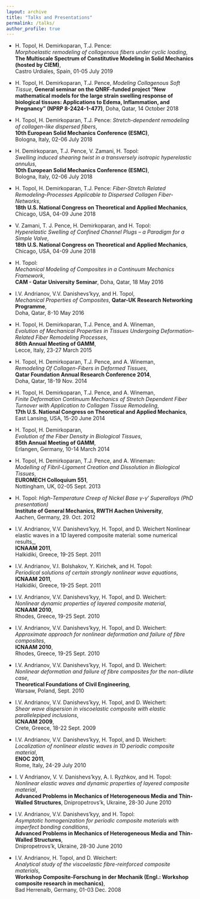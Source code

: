 ```yaml
---
layout: archive
title: "Talks and Presentations"
permalink: /talks/
author_profile: true
---
```



* H. Topol, H. Demirkoparan, T.J. Pence:<br/>
_Morphoelastic remodeling of collagenous fibers under cyclic loading_,<br/>
**The Multiscale Spectrum of Constitutive Modeling in Solid Mechanics (hosted by CIEM)**,<br/>
Castro Urdiales, Spain, 01-05 July 2019<br/>

* H. Topol, H. Demirkoparan, T.J. Pence,
_Modeling Collagenous Soft Tissue_,
**General seminar on the QNRF-funded project “New mathematical models for the large strain swelling
response of biological tissues: Applications to Edema, Inflammation, and Pregnancy” (NPRP 8-2424-1-477)**,
Doha, Qatar, 14 October 2018

* H. Topol, H. Demirkoparan, T.J. Pence:
_Stretch-dependent remodeling of collagen-like dispersed fibers_,<br/>
**10th European Solid Mechanics Conference (ESMC)**,<br/>
Bologna, Italy, 02-06 July 2018

* H. Demirkoparan, T.J. Pence, V. Zamani, H. Topol:<br/>
_Swelling induced shearing twist in a transversely isotropic hyperelastic annulus_,<br/>
**10th European Solid Mechanics Conference (ESMC)**,<br/>
Bologna, Italy, 02-06 July 2018<br/>

* H. Topol, H. Demirkoparan, T.J. Pence:
_Fiber-Stretch Related Remodeling-Processes Applicable to Dispersed Collagen Fiber-Networks_,<br/>
**18th U.S. National Congress on Theoretical and Applied Mechanics**,<br/>
Chicago, USA, 04-09 June 2018<br/>

* V. Zamani, T. J. Pence, H. Demirkoparan, and H. Topol:<br/>
_Hyperelastic Swelling of Confined Channel Plugs – a Paradigm for a Simple Valve_,<br/>
**18th U.S. National Congress on Theoretical and Applied Mechanics**,<br/>
Chicago, USA, 04-09 June 2018<br/>

* H. Topol:<br/>
_Mechanical Modeling of Composites in a Continuum Mechanics Framework_,<br/>
**CAM - Qatar University Seminar**,
Doha, Qatar, 18 May 2016<br/>

* I.V. Andrianov, V.V. Danishevs’kyy, and H. Topol,<br/>
_Mechanical Properties of Composites_,
**Qatar-UK Research Networking Programme**,<br/>
Doha, Qatar, 8-10 May 2016<br/>

* H. Topol, H. Demirkoparan, T.J. Pence, and A. Wineman,<br/>
_Evolution of Mechanical Properties in Tissues Undergoing Deformation-Related Fiber Remodeling Processes_,<br/>
**86th Annual Meeting of GAMM**,<br/>
Lecce, Italy, 23-27 March 2015<br/>

* H. Topol, H. Demirkoparan, T.J. Pence, and A. Wineman,<br/>
_Remodeling Of Collagen-Fibers in Deformed Tissues_,<br/>
**Qatar Foundation Annual Research Conference 2014**,<br/>
Doha, Qatar, 18-19 Nov. 2014<br/>

* H. Topol, H. Demirkoparan, T.J. Pence, and A. Wineman,<br/>
_Finite Deformation Continuum Mechanics of Stretch Dependent Fiber Turnover with Application to Collagen Tissue Remodeling_,<br/>
**17th U.S. National Congress on Theoretical and Applied Mechanics**,<br/>
East Lansing, USA, 15-20 June 2014<br/>

* H. Topol, H. Demirkoparan,<br/>
_Evolution of the Fiber Density in Biological Tissues_,<br/>
**85th Annual Meeting of GAMM**,<br/>
Erlangen, Germany, 10-14 March 2014

* H. Topol, H. Demirkoparan, T.J. Pence, and A. Wineman:<br/>
_Modelling of Fibril-Ligament Creation and Dissolution in Biological Tissues_,<br/>
**EUROMECH Colloquium 551**,<br/>
Nottingham, UK, 02-05 Sept. 2013<br/>

* H. Topol:
_High-Temperature Creep of Nickel Base γ-γ′ Superalloys (PhD presentation)_<br/>
**Institute of General Mechanics, RWTH Aachen University**,<br/>
Aachen, Germany, 29. Oct. 2012<br/>

* I.V. Andrianov, V.V. Danishevs’kyy, H. Topol, and D. Weichert
Nonlinear elastic waves in a 1D layered composite material: some numerical results_,<br/>
**ICNAAM 2011**,<br/>
Halkidiki, Greece, 19-25 Sept. 2011<br/>

* I.V. Andrianov, V.I. Bolshakov, Y. Kirichek, and H. Topol:<br/>
_Periodical solutions of certain strongly nonlinear wave equations_,<br/>
**ICNAAM 2011**,<br/>
Halkidiki, Greece, 19-25 Sept. 2011<br/>

* I.V. Andrianov, V.V. Danishevs’kyy, H. Topol, and D. Weichert:<br/>
_Nonlinear dynamic properties of layered composite material_,<br/>
**ICNAAM 2010**,<br/>
Rhodes, Greece, 19-25 Sept. 2010<br/>

* I.V. Andrianov, V.V. Danishevs’kyy, H. Topol, and D. Weichert:<br/>
_Approximate approach for nonlinear deformation and failure of fibre composites_,<br/>
**ICNAAM 2010**,<br/>
Rhodes, Greece, 19-25 Sept. 2010<br/>

* I.V. Andrianov, V.V. Danishevs’kyy, H. Topol, and D. Weichert:<br/>
_Nonlinear deformation and failure of fibre composites for the non-dilute case_,<br/>
**Theoretical Foundations of Civil Engineering**,<br/>
Warsaw, Poland, Sept. 2010<br/>

* I.V. Andrianov, V.V. Danishevs’kyy, H. Topol, and D. Weichert:<br/>
_Shear wave dispersion in viscoelastic composite with elastic parallelepiped inclusions_,<br/>
**ICNAAM 2009**,<br/>
Crete, Greece, 18-22 Sept. 2009<br/>

* I.V. Andrianov, V.V. Danishevs’kyy, H. Topol, and D. Weichert:<br/>
_Localization of nonlinear elastic waves in 1D periodic composite material_,<br/>
**ENOC 2011**,<br/>
Rome, Italy, 24-29 July 2010<br/>

* I. V Andrianov, V. V. Danishevs’kyy, A. I. Ryzhkov, and H. Topol:<br/>
_Nonlinear elastic waves and dynamic properties of layered composite material_,<br/>
**Advanced Problems in Mechanics of Heterogeneous Media and Thin-Walled Structures**,
Dnipropetrovs’k, Ukraine, 28-30 June 2010<br/>

* I.V. Andrianov, V.V. Danishevs’kyy, and H. Topol:<br/>
_Asymptotic homogenization for periodic composite materials with imperfect bonding conditions_,<br/>
**Advanced Problems in Mechanics of Heterogeneous Media and Thin-Walled Structures**,<br/>
Dnipropetrovs’k, Ukraine, 28-30 June 2010<br/>

* I.V. Andrianov, H. Topol, and D. Weichert:<br/>
_Analytical study of the viscoelastic fibre-reinforced composite materials_,<br/>
**Workshop Composite-Forschung in der Mechanik (Engl.: Workshop composite research in mechanics)**,<br/>
Bad Herrenalb, Germany, 01-03 Dec. 2008






